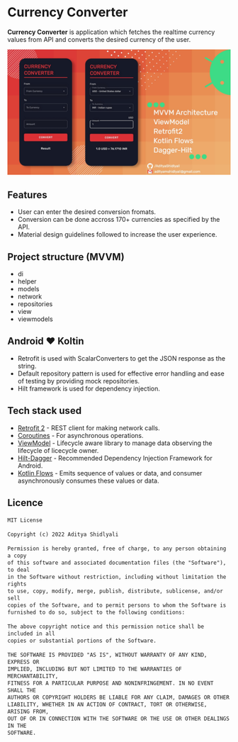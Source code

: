 # Currency Converter
**Currency Converter** is application which fetches the realtime currency values from API and converts the desired currency of the user.

<img src="https://github.com/AdityaShidlyali/CurrencyConverterApp/blob/main/images/currency_converter.jpg" />

## Features
* User can enter the desired conversion fromats.
* Conversion can be done accross 170+ currencies as specified by the API.
* Material design guidelines followed to increase the user experience.

## Project structure (MVVM)
* di
* helper
* models
* network
* repositories
* view
* viewmodels

## Android :heart: Koltin
* Retrofit is used with ScalarConverters to get the JSON response as the string.
* Default repository pattern is used for effective error handling and ease of testing by providing mock repositories.
* Hilt framework is used for dependency injection.

## Tech stack used
- [Retrofit 2](https://square.github.io/retrofit/) - REST client for making network calls.
- [Coroutines](https://developer.android.com/kotlin/coroutines) - For asynchronous operations.
- [ViewModel](https://developer.android.com/topic/libraries/architecture/viewmodel) - Lifecycle aware library to manage data observing the lifecycle of licecycle owner.
- [Hilt-Dagger](https://dagger.dev/hilt/) - Recommended Dependency Injection Framework for Android.
- [Kotlin Flows](https://developer.android.com/kotlin/flow) - Emits sequence of values or data, and consumer asynchronously consumes these values or data.

## Licence
```
MIT License

Copyright (c) 2022 Aditya Shidlyali

Permission is hereby granted, free of charge, to any person obtaining a copy
of this software and associated documentation files (the "Software"), to deal
in the Software without restriction, including without limitation the rights
to use, copy, modify, merge, publish, distribute, sublicense, and/or sell
copies of the Software, and to permit persons to whom the Software is
furnished to do so, subject to the following conditions:

The above copyright notice and this permission notice shall be included in all
copies or substantial portions of the Software.

THE SOFTWARE IS PROVIDED "AS IS", WITHOUT WARRANTY OF ANY KIND, EXPRESS OR
IMPLIED, INCLUDING BUT NOT LIMITED TO THE WARRANTIES OF MERCHANTABILITY,
FITNESS FOR A PARTICULAR PURPOSE AND NONINFRINGEMENT. IN NO EVENT SHALL THE
AUTHORS OR COPYRIGHT HOLDERS BE LIABLE FOR ANY CLAIM, DAMAGES OR OTHER
LIABILITY, WHETHER IN AN ACTION OF CONTRACT, TORT OR OTHERWISE, ARISING FROM,
OUT OF OR IN CONNECTION WITH THE SOFTWARE OR THE USE OR OTHER DEALINGS IN THE
SOFTWARE.
```
